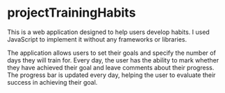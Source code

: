 # projectTrainingHabits
This is a web application designed to help users develop habits. I used JavaScript to implement it without any frameworks or libraries.

The application allows users to set their goals and specify the number of days they will train for. Every day, the user has the ability 
to mark whether they have achieved their goal and leave comments about their progress. The progress bar is updated every day, helping
the user to evaluate their success in achieving their goal.

